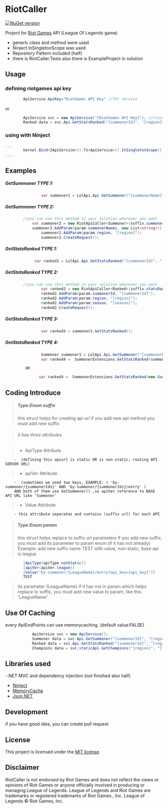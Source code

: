 # RiotCaller
[![NuGet version](https://badge.fury.io/nu/riotcaller.svg)](https://badge.fury.io/nu/riotcaller)

Project for [Riot Games](https://developer.riotgames.com) API (League Of Legends game)

  - generic class and method were used
  - Ninject InSingletonScope was used
  - Repository Pattern included (half)
  - there is RiotCaller.Tests also there is ExampleProject in solution

## Usage

### defining riotgames api key 
```c#
		ApiService.ApiKey="RiotGames API Key" //for service
```
or
```c#
		ApiService svc = new ApiService("[RiotGames API Key]"); //classic defining
		Ranked data = svc.Api.GetStatsRanked("[summonerId]", "[region]");
```

### using with Ninject
```c#
...
		kernel.Bind<IApiService>().To<ApiService>().InSingletonScope();
....
```

## Examples

##### GetSummoner TYPE 1:
```c#
            	var summoner1 = LolApi.Api.GetSummoner("[summonerName]", [region]);
```

##### GetSummoner TYPE 2:


```c#
		//you can use this method in your solution wherever you want
       		var summoner2 = new RiotApiCaller<Summoner>(suffix.summonerByname);
     		summoner2.AddParam(param.summonerNames, new List<string>() { "[summonerName]" });
            	summoner2.AddParam(param.region, "[region]");
            	summoner2.CreateRequest();
```

##### GetStatsRanked TYPE 1:
```c#
        	 var ranked1 = LolApi.Api.GetStatsRanked("[summonerId]", "[region]");
```
##### GetStatsRanked TYPE 2:
```c#
		//you can use this method in your solution wherever you want
            	var ranked2 = new RiotApiCaller<Ranked>(suffix.statsRanked);
            	ranked2.AddParam(param.summonerId, "[summonerId]");
            	ranked2.AddParam(param.region, "[region]");
            	ranked2.AddParam(param.season, "[season]");
            	ranked2.CreateRequest();
```
##### GetStatsRanked TYPE 3:
```c#
            	var ranked3 = summoner1.GetStatsRanked();
```
##### GetStatsRanked TYPE 4:
```c#
            	Summoner summoner1 = LolApi.Api.GetSummoner("[summonerName]", "[region]");
            	var ranked4 =  SummonerExtensions.GetStatsRanked(summoner1);
 ```       
         	 OR 
 ```c#
            	var ranked4 =  SummonerExtensions.GetStatsRanked(new Summoner() { Id = "[summonerId]" });
```

## Coding Introduce
> ##### Type:Enum suffix
>this struct helps for creating api url
>if you add new api method you must add new suffix

> ###### it has three attributes

>  - ApiType Attribute 
        
        -  (defining this apiurl is static OR is non-static, routing API SERVER URL)
>  - apiVer Attribute 
        
        -  (sometimes we need two keys, EXAMPLE: ( 'by-summoner/{summonerIds}' AND 'by-summoner/{summonerIds}/entry' )
        AND both of them use GetSummoner() ,so apiVer reference to BASE API URL like 'Summoner'
>  - Value Attribute 

        - this attribute separates and contains (suffix url) for each API

> ##### Type:Enum param
>this struct helps replace to suffix url parameters
>if you add new suffix, you must add its parameter to param enum (if it has not already)
>Example: add new suffix name TEST with value, non-static, base api is league

```c#
        [ApiType(apiType.nonStatic)]
        [apiVer(apiVer.league)]
        [Value("by-summoner/{LeagueName}/entry?api_key={api_key}")]
        TEST
```
>its parameter {LeagueName} if it has not in param which helps replace to suffix, you must add new value to param, like this 'LeagueName'

## Use Of Caching
every ApiEndPoints can use memorycaching. (default value:FALSE)
```c#
            ApiService svc = new ApiService();
            Summoner data = svc.Api.GetSummoner("[summonerId]", "[region]", true); // TRUE: method is caching
            Ranked data = svc.Api.GetStatsRanked("[summonerId]", "[region]", null, true); //caching
            Champions data = svc.staticApi.GetChampions("[region]", "[language]", champData.all, true);//caching
```


## Libraries used
-.NET MVC and dependency injection (not  finished also half)
- [Ninject](https://github.com/ninject/Ninject)
- [MemoryCache](http://www.adamriddick.com/memorycache-memory-storage)
- [Json.NET](https://github.com/JamesNK/Newtonsoft.Json)


## Development
if you have good idea, you can create pull request


## License
This project is licensed under the [MIT license](LICENSE).

## Disclaimer
RiotCaller is not endorsed by Riot Games and does not reflect the views or opinions of Riot Games or anyone officially involved in producing or managing League of Legends. League of Legends and Riot Games are trademarks or registered trademarks of Riot Games , Inc. League of Legends © Riot Games, Inc.
